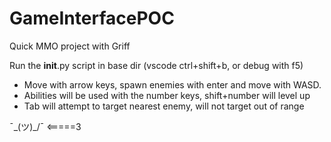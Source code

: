 # GameInterfacePOC
Quick MMO project with Griff

Run the __init__.py script in base dir (vscode ctrl+shift+b, or debug with f5)
 - Move with arrow keys, spawn enemies with enter and move with WASD.  
 - Abilities will be used with the number keys, shift+number will level up
 - Tab will attempt to target nearest enemy, will not target out of range

¯\_(ツ)_/¯ <=====3